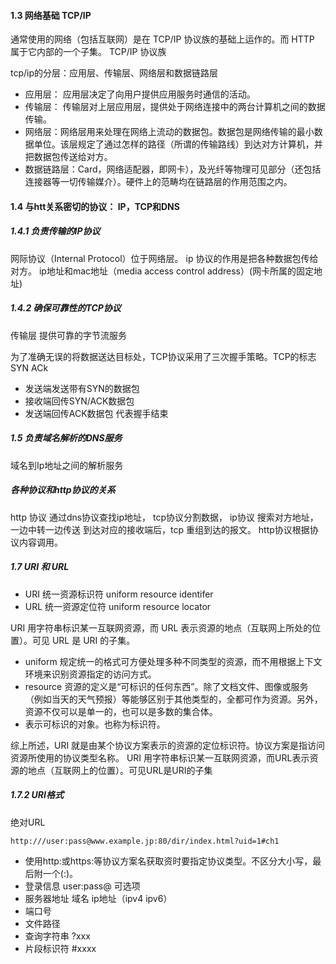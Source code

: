 #### 1.3 网络基础 TCP/IP

通常使用的网络（包括互联网）是在 TCP/IP 协议族的基础上运作的。而 HTTP 属于它内部的一个子集。
TCP/IP 协议族

tcp/ip的分层：应用层、传输层、网络层和数据链路层

* 应用层： 应用层决定了向用户提供应用服务时通信的活动。
* 传输层： 传输层对上层应用层，提供处于网络连接中的两台计算机之间的数据传输。
* 网络层：网络层用来处理在网络上流动的数据包。数据包是网络传输的最小数据单位。该层规定了通过怎样的路径（所谓的传输路线）到达对方计算机，并把数据包传送给对方。
* 数据链路层：Card，网络适配器，即网卡），及光纤等物理可见部分（还包括连接器等一切传输媒介）。硬件上的范畴均在链路层的作用范围之内。

#### 1.4 与htt关系密切的协议： IP，TCP和DNS

##### 1.4.1 负责传输的IP协议

网际协议（Internal Protocol）位于网络层。
ip 协议的作用是把各种数据包传给对方。 ip地址和mac地址（media access control address）(网卡所属的固定地址)

##### 1.4.2 确保可靠性的TCP协议

传输层 提供可靠的字节流服务

为了准确无误的将数据送达目标处，TCP协议采用了三次握手策略。TCP的标志 SYN ACk

* 发送端发送带有SYN的数据包
* 接收端回传SYN/ACK数据包
* 发送端回传ACK数据包 代表握手结束

##### 1.5 负责域名解析的DNS服务 #####

域名到Ip地址之间的解析服务

##### 各种协议和http协议的关系 #####

http 协议 通过dns协议查找ip地址， tcp协议分割数据， ip协议 搜索对方地址，一边中转一边传送  到达对应的接收端后，tcp 重组到达的报文。 http协议根据协议内容调用。

##### 1.7 URI 和 URL  #####

* URI 统一资源标识符 uniform resource identifer
* URL 统一资源定位符 uniform resource locator

URI 用字符串标识某一互联网资源，而 URL 表示资源的地点（互联网上所处的位置）。可见 URL 是 URI 的子集。

* uniform 规定统一的格式可方便处理多种不同类型的资源，而不用根据上下文环境来识别资源指定的访问方式。
* resource 资源的定义是“可标识的任何东西”。除了文档文件、图像或服务（例如当天的天气预报）等能够区别于其他类型的，全都可作为资源。另外，资源不仅可以是单一的，也可以是多数的集合体。
* 表示可标识的对象。也称为标识符。

综上所述，URI 就是由某个协议方案表示的资源的定位标识符。协议方案是指访问资源所使用的协议类型名称。
URI 用字符串标识某一互联网资源，而URL表示资源的地点（互联网上的位置）。可见URL是URI的子集


##### 1.7.2 URI格式

绝对URL
```
http:///user:pass@www.example.jp:80/dir/index.html?uid=1#ch1
```

* 使用http:或https:等协议方案名获取资时要指定协议类型。不区分大小写，最后附一个(:)。
* 登录信息 user:pass@ 可选项
* 服务器地址 域名 ip地址（ipv4 ipv6）
* 端口号
* 文件路径
* 查询字符串 ?xxx
* 片段标识符 #xxxx


